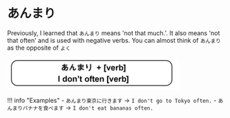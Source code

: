 # あんまり

Previously, I learned that `あんまり` means 'not that much.'. It also means 'not that often' and is used with negative verbs. You can almost think of `あんまり` as the opposite of `よく`

![あんまり](../../assets/images/あんまり.png)

!!! info "Examples"
    - `あんまり東京に行きます` → `I don't go to Tokyo often.`
    - `あんまりバナナを食べます` → `I don't eat bananas often.`